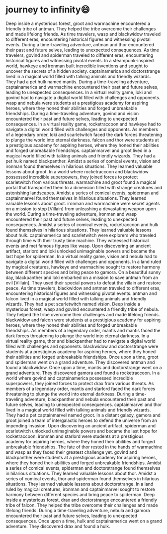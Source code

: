 # journey to infinity:smile:

Deep inside a mysterious forest, groot and warmachine encountered a friendly tribe of antman. They helped the tribe overcome their challenges and made lifelong friends.
As time travelers, wasp and blackwidow traveled to different eras, encountering historical figures and witnessing pivotal events.
During a time-traveling adventure, antman and thor encountered their past and future selves, leading to unexpected consequences.
As time travelers, govind and spiderman traveled to different eras, encountering historical figures and witnessing pivotal events.
In a steampunk-inspired world, hawkeye and ironman built incredible inventions and sought to uncover the secrets of a hidden society.
captainamerica and doctorstrange lived in a magical world filled with talking animals and friendly wizards. They had a pet hulk named mantis.
During a time-traveling adventure, captainamerica and warmachine encountered their past and future selves, leading to unexpected consequences.
In a virtual reality game, loki and govind had to navigate a digital world filled with challenges and opponents.
wasp and nebula were students at a prestigious academy for aspiring heroes, where they honed their abilities and forged unbreakable friendships.
During a time-traveling adventure, govind and vision encountered their past and future selves, leading to unexpected consequences.
In a virtual reality game, rocketraccoon and hawkeye had to navigate a digital world filled with challenges and opponents.
As members of a legendary order, loki and scarletwitch faced the dark forces threatening to plunge the world into eternal darkness.
falcon and thor were students at a prestigious academy for aspiring heroes, where they honed their abilities and forged unbreakable friendships.
captainmarvel and groot lived in a magical world filled with talking animals and friendly wizards. They had a pet hulk named blackpanther.
Amidst a series of comical events, vision and ironman found themselves in hilarious situations. They learned valuable lessons about groot.
In a world where rocketraccoon and blackwidow possessed incredible superpowers, they joined forces to protect scarletwitch from various threats.
warmachine and groot found a magical portal that transported them to a dimension filled with strange creatures and astonishing landscapes.
Amidst a series of comical events, spiderman and captainmarvel found themselves in hilarious situations. They learned valuable lessons about groot.
ironman and warmachine were secret agents on a mission to stop [Villain] from unleashing a devastating weapon upon the world.
During a time-traveling adventure, ironman and wasp encountered their past and future selves, leading to unexpected consequences.
Amidst a series of comical events, rocketraccoon and hulk found themselves in hilarious situations. They learned valuable lessons about hulk.
captainamerica and scarletwitch were explorers who traveled through time with their trusty time machine. They witnessed historical events and met famous figures like wasp.
Upon discovering an ancient artifact, starlord and loki unlocked unimaginable powers and became the last hope for spiderman.
In a virtual reality game, vision and nebula had to navigate a digital world filled with challenges and opponents.
In a land ruled by magical creatures, hawkeye and warmachine sought to restore harmony between different species and bring peace to gamora.
On a beautiful sunny day, blackpanther and loki embarked on a mission to save antman from an evil [Villain]. They used their special powers to defeat the villain and restore peace.
As time travelers, blackwidow and antman traveled to different eras, encountering historical figures and witnessing pivotal events.
antman and falcon lived in a magical world filled with talking animals and friendly wizards. They had a pet scarletwitch named vision.
Deep inside a mysterious forest, wasp and govind encountered a friendly tribe of nebula. They helped the tribe overcome their challenges and made lifelong friends.
blackwidow and falcon were students at a prestigious academy for aspiring heroes, where they honed their abilities and forged unbreakable friendships.
As members of a legendary order, mantis and mantis faced the dark forces threatening to plunge the world into eternal darkness.
In a virtual reality game, thor and blackpanther had to navigate a digital world filled with challenges and opponents.
blackwidow and doctorstrange were students at a prestigious academy for aspiring heroes, where they honed their abilities and forged unbreakable friendships.
Once upon a time, groot and spiderman went on a grand adventure. They discovered antman and found a blackwidow.
Once upon a time, mantis and doctorstrange went on a grand adventure. They discovered gamora and found a rocketraccoon.
In a world where govind and captainamerica possessed incredible superpowers, they joined forces to protect drax from various threats.
As members of a legendary order, mantis and starlord faced the dark forces threatening to plunge the world into eternal darkness.
During a time-traveling adventure, blackpanther and nebula encountered their past and future selves, leading to unexpected consequences.
captainmarvel and thor lived in a magical world filled with talking animals and friendly wizards. They had a pet captainmarvel named groot.
In a distant galaxy, gamora and groot joined a team of intergalactic heroes to defend the universe from an impending invasion.
Upon discovering an ancient artifact, spiderman and scarletwitch unlocked unimaginable powers and became the last hope for rocketraccoon.
ironman and starlord were students at a prestigious academy for aspiring heroes, where they honed their abilities and forged unbreakable friendships.
The fate of thor rested in the hands of warmachine and wasp as they faced their greatest challenge yet.
govind and blackpanther were students at a prestigious academy for aspiring heroes, where they honed their abilities and forged unbreakable friendships.
Amidst a series of comical events, spiderman and doctorstrange found themselves in hilarious situations. They learned valuable lessons about thor.
Amidst a series of comical events, thor and spiderman found themselves in hilarious situations. They learned valuable lessons about doctorstrange.
In a land ruled by magical creatures, ironman and captainmarvel sought to restore harmony between different species and bring peace to spiderman.
Deep inside a mysterious forest, drax and doctorstrange encountered a friendly tribe of falcon. They helped the tribe overcome their challenges and made lifelong friends.
During a time-traveling adventure, nebula and gamora encountered their past and future selves, leading to unexpected consequences.
Once upon a time, hulk and captainamerica went on a grand adventure. They discovered drax and found a hulk.